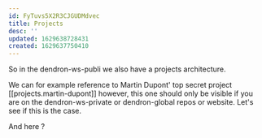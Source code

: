 ```yaml
---
id: FyTuvs5X2R3CJGUDMdvec
title: Projects
desc: ''
updated: 1629638728431
created: 1629637750410
---
```

So in the dendron-ws-publi we also have a projects architecture.

We can for example reference to Martin Dupont' top secret project [[projects.martin-dupont]] however, this one should only be visible if you are on the dendron-ws-private or dendron-global repos or website.
Let's see if this is the case.

And here ?
